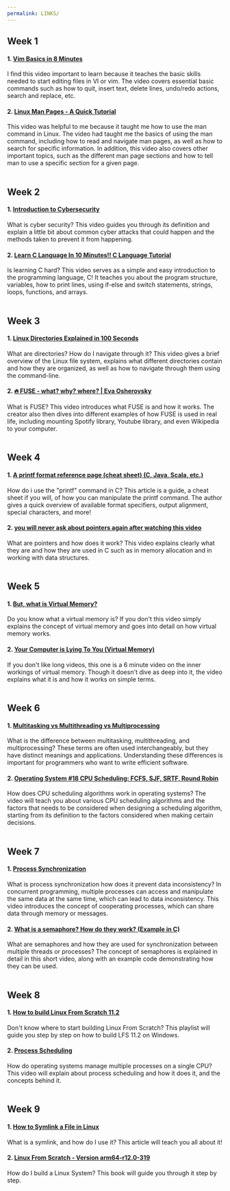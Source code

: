 ```yaml
---
permalink: LINKS/
---
```


## Week 1
#### 1. [Vim Basics in 8 Minutes](https://www.youtube.com/watch?v=ggSyF1SVFr4)  
I find this video important to learn because it teaches the basic skills needed to start editing files in VI or vim. The video covers essential basic commands such as how to quit, insert text, delete lines, undo/redo actions, search and replace, etc.  
#### 2. [Linux Man Pages - A Quick Tutorial](https://www.youtube.com/watch?v=uJnrh9hAQR0)  
This video was helpful to me because it taught me how to use the man command in Linux. The video had taught me the basics of using the man command, including how to read and navigate man pages, as well as how to search for specific information. In addition, this video also covers other important topics, such as the different man page sections and how to tell man to use a specific section for a given page.  
<br>

## Week 2
#### 1. [Introduction to Cybersecurity](https://www.youtube.com/watch?v=ULGILG-ZhO0)  
What is cyber security? This video guides you through its definition and explain a little bit about common cyber attacks that could happen and the methods taken to prevent it from happening.  
#### 2. [Learn C Language In 10 Minutes!! C Language Tutorial](https://www.youtube.com/watch?v=dTp0c41XnrQ)  
Is learning C hard? This video serves as a simple and easy introduction to the programming language, C! It teaches you about the program structure, variables, how to print lines, using if-else and switch statements, strings, loops, functions, and arrays.  
<br>

## Week 3
#### 1. [Linux Directories Explained in 100 Seconds](https://www.youtube.com/watch?v=42iQKuQodW4)  
What are directories? How do I navigate through it? This video gives a brief overview of the Linux file system, explains what different directories contain and how they are organized, as well as how to navigate through them using the command-line.  
#### 2. [🔥 FUSE - what? why? where? | Eva Osherovsky](https://www.youtube.com/watch?v=1zvOdR02hk4)  
What is FUSE? This video introduces what FUSE is and how it works. The creator also then dives into different examples of how FUSE is used in real life, including mounting Spotify library, Youtube library, and even Wikipedia to your computer.  
<br>

## Week 4
#### 1. [A printf format reference page (cheat sheet) (C, Java, Scala, etc.)](https://alvinalexander.com/programming/printf-format-cheat-sheet/)  
How do i use the "printf" command in C? This article is a guide, a cheat sheet if you will, of how you can manipulate the printf command. The author gives a quick overview of available format specifiers, output alignment, special characters, and more!  
#### 2. [you will never ask about pointers again after watching this video](https://www.youtube.com/watch?v=2ybLD6_2gKM)  
What are pointers and how does it work? This video explains clearly what they are and how they are used in C such as in memory allocation and in working with data structures.  
<br>

## Week 5
#### 1. [But, what is Virtual Memory?](https://www.youtube.com/watch?v=A9WLYbE0p-I)  
Do you know what a virtual memory is? If you don't this video simply explains the concept of virtual memory and goes into detail on how virtual memory works.  
#### 2. [Your Computer is Lying To You (Virtual Memory)](https://www.youtube.com/watch?v=Aw0YAUdQp1c)  
If you don't like long videos, this one is a 6 minute video on the inner workings of virtual memory. Though it doesn't dive as deep into it, the video explains what it is and how it works on simple terms.  
<br>

## Week 6
#### 1. [Multitasking vs Multithreading vs Multiprocessing](https://www.youtube.com/watch?v=Tn0u-IIBmtc&ab_channel=GaryExplains)
What is the difference between multitasking, multithreading, and multiprocessing? These terms are often used interchangeably, but they have distinct meanings and applications. Understanding these differences is important for programmers who want to write efficient software.  
#### 2. [Operating System #18 CPU Scheduling: FCFS, SJF, SRTF, Round Robin](https://www.youtube.com/watch?v=exlaEOVRWQM&ab_channel=Xoviabcs)
How does CPU scheduling algorithms work in operating systems? The video will teach you about various CPU scheduling algorithms and the factors that needs to be considered when designing a scheduling algorithm, starting from its definition to the factors considered when making certain decisions.  
<br>

## Week 7
#### 1. [Process Synchronization](https://www.youtube.com/watch?v=ph2awKa8r5Y&ab_channel=NesoAcademy)
What is process synchronization how does it prevent data inconsistency? In concurrent programming, multiple processes can access and manipulate the same data at the same time, which can lead to data inconsistency. This video introduces the concept of cooperating processes, which can share data through memory or messages.  
#### 2. [What is a semaphore? How do they work? (Example in C)](https://www.youtube.com/watch?v=ukM_zzrIeXs&ab_channel=JacobSorber)
What are semaphores and how they are used for synchronization between multiple threads or processes? The concept of semaphores is explained in detail in this short video, along with an example code demonstrating how they can be used.  
<br>

## Week 8
#### 1. [How to build Linux From Scratch 11.2](https://www.youtube.com/playlist?list=PLyc5xVO2uDsDlbR_LTP37nG6g4vbSSxSZ)
Don't know where to start building Linux From Scratch? This playlist will guide you step by step on how to build LFS 11.2 on Windows.  
#### 2. [Process Scheduling](https://www.youtube.com/watch?v=2h3eWaPx8SA&ab_channel=NesoAcademy)
How do operating systems manage multiple processes on a single CPU? This video will explain about process scheduling and how it does it, and the concepts behind it.  
<br>

## Week 9
#### 1. [How to Symlink a File in Linux](https://www.geeksforgeeks.org/how-to-symlink-a-file-in-linux/)
What is a symlink, and how do I use it? This article will teach you all about it!  
#### 2. [Linux From Scratch - Version arm64-r12.0-319](https://www.linuxfromscratch.org/~xry111/lfs/view/arm64/)
How do I build a Linux System? This book will guide you through it step by step.  
<br>
